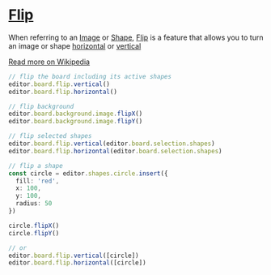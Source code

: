 # [Flip](/api/classes/Flip.html)
        
When referring to an [Image](/api/classes/ImageModel.html) or [Shape](/api/classes/ShapeModel.html), [Flip](/api/classes/Flip.html) is a feature that allows you to turn an image or shape [horizontal](/api/classes/Flip.html#horizontal) or [vertical](/api/classes/Flip.html#vertical)

[Read more on Wikipedia](https://en.wikipedia.org/wiki/Flipped_image)


```ts
// flip the board including its active shapes
editor.board.flip.vertical()
editor.board.flip.horizontal()

// flip background
editor.board.background.image.flipX()
editor.board.background.image.flipY()

// flip selected shapes
editor.board.flip.vertical(editor.board.selection.shapes)
editor.board.flip.horizontal(editor.board.selection.shapes)

// flip a shape
const circle = editor.shapes.circle.insert({
  fill: 'red',
  x: 100,
  y: 100,
  radius: 50
})

circle.flipX()
circle.flipY()

// or
editor.board.flip.vertical([circle])
editor.board.flip.horizontal([circle])
```